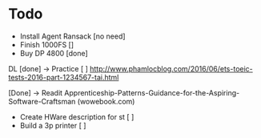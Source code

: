 # Todo
- Install Agent Ransack [no need]
- Finish 1000FS []
- Buy DP 4800 [done]

DL [done] -> Practice [ ]
http://www.phamlocblog.com/2016/06/ets-toeic-tests-2016-part-1234567-tai.html

[Done] -> Readit
Apprenticeship-Patterns-Guidance-for-the-Aspiring-Software-Craftsman (wowebook.com)

- Create HWare description for st [ ]
- Build a 3p printer [ ]
